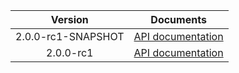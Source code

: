 | Version | Documents |
|:---:|---|
| 2.0.0-rc1-SNAPSHOT | [API documentation](2.0.0-rc1-SNAPSHOT) |
| 2.0.0-rc1 | [API documentation](2.0.0-rc1) |
